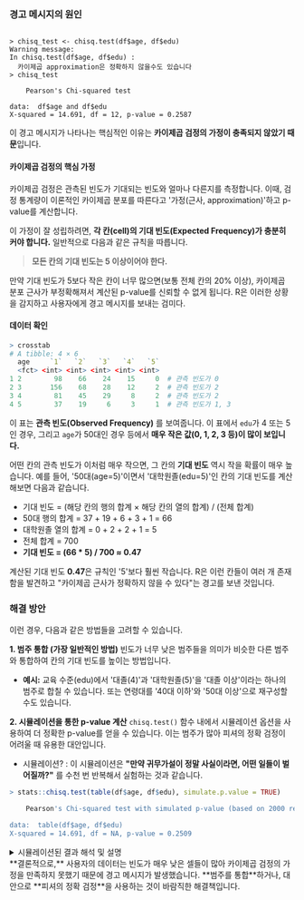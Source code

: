 ### 경고 메시지의 원인
    
``` 

> chisq_test <- chisq.test(df$age, df$edu)
Warning message:
In chisq.test(df$age, df$edu) :
  카이제곱 approximation은 정확하지 않을수도 있습니다
> chisq_test

	Pearson's Chi-squared test

data:  df$age and df$edu
X-squared = 14.691, df = 12, p-value = 0.2587
```

이 경고 메시지가 나타나는 핵심적인 이유는 **카이제곱 검정의 가정이 충족되지 않았기 때문**입니다.

#### 카이제곱 검정의 핵심 가정
카이제곱 검정은 관측된 빈도가 기대되는 빈도와 얼마나 다른지를 측정합니다. 이때, 검정 통계량이 이론적인 카이제곱 분포를 따른다고 '가정(근사, approximation)'하고 p-value를 계산합니다.

이 가정이 잘 성립하려면, **각 칸(cell)의 기대 빈도(Expected Frequency)가 충분히 커야 합니다.** 일반적으로 다음과 같은 규칙을 따릅니다.

> **모든 칸의 기대 빈도는 5 이상이어야 한다.**

만약 기대 빈도가 5보다 작은 칸이 너무 많으면(보통 전체 칸의 20% 이상), 카이제곱 분포 근사가 부정확해져서 계산된 p-value를 신뢰할 수 없게 됩니다. 
R은 이러한 상황을 감지하고 사용자에게 경고 메시지를 보내는 검미다.

#### 데이터 확인

```R
> crosstab
# A tibble: 4 × 6
  age     `1`   `2`   `3`   `4`   `5`
  <fct> <int> <int> <int> <int> <int>
1 2        98    66    24    15     0  # 관측 빈도가 0
2 3       156    68    28    12     2  # 관측 빈도가 2
3 4        81    45    29     8     2  # 관측 빈도가 2
4 5        37    19     6     3     1  # 관측 빈도가 1, 3
```

이 표는 **관측 빈도(Observed Frequency)** 를 보여줍니다. 이 표에서 `edu`가 4 또는 5인 경우, 그리고 `age`가 50대인 경우 등에서 **매우 작은 값(0, 1, 2, 3 등)이 많이 보입니다.**

어떤 칸의 관측 빈도가 이처럼 매우 작으면, 그 칸의 **기대 빈도** 역시 작을 확률이 매우 높습니다. 예를 들어, '50대(age=5)'이면서 '대학원졸(edu=5)'인 칸의 기대 빈도를 계산해보면 다음과 같습니다.

*   기대 빈도 = (해당 칸의 행의 합계 × 해당 칸의 열의 합계) / (전체 합계)
*   50대 행의 합계 = 37 + 19 + 6 + 3 + 1 = 66
*   대학원졸 열의 합계 = 0 + 2 + 2 + 1 = 5
*   전체 합계 = 700   
*   **기대 빈도 = (66 * 5) / 700 ≈ 0.47**

계산된 기대 빈도 **0.47**은 규칙인 '5'보다 훨씬 작습니다. R은 이런 칸들이 여러 개 존재함을 발견하고 "카이제곱 근사가 정확하지 않을 수 있다"는 경고를 보낸 것입니다.

### 해결 방안

이런 경우, 다음과 같은 방법들을 고려할 수 있습니다.

**1. 범주 통합 (가장 일반적인 방법)**
빈도가 너무 낮은 범주들을 의미가 비슷한 다른 범주와 통합하여 칸의 기대 빈도를 높이는 방법입니다.
*   **예시:** 교육 수준(edu)에서 '대졸(4)'과 '대학원졸(5)'을 '대졸 이상'이라는 하나의 범주로 합칠 수 있습니다. 또는 연령대를 '40대 이하'와 '50대 이상'으로 재구성할 수도 있습니다.

**2. 시뮬레이션을 통한 p-value 계산**
`chisq.test()` 함수 내에서 시뮬레이션 옵션을 사용하여 더 정확한 p-value를 얻을 수 있습니다. 이는 범주가 많아 피셔의 정확 검정이 어려울 때 유용한 대안입니다.   
* 시뮬레이션? : 이 시뮬레이션은 **"만약 귀무가설이 정말 사실이라면, 어떤 일들이 벌어질까?"** 를 수천 번 반복해서 실험하는 것과 같습니다.

```R
> stats::chisq.test(table(df$age, df$edu), simulate.p.value = TRUE)

	Pearson's Chi-squared test with simulated p-value (based on 2000 replicates)

data:  table(df$age, df$edu)
X-squared = 14.691, df = NA, p-value = 0.2509
```

<details>
<summary>시뮬레이션된 결과 해석 및 설명</summary>

``` R
> stats::chisq.test(table(df$age, df$edu), simulate.p.value = TRUE)

# [결과 해석]
#
# Pearson's Chi-squared test with simulated p-value (based on 2000 replicates)
# -> 피어슨 카이제곱 검정을 수행했지만, p-value는 시뮬레이션을 통해 얻었음을 의미합니다.
#    이는 앞서 본 경고 메시지(기대 빈도가 너무 작아 근사가 부정확함)에 대한 해결책입니다.
# -> (based on 2000 replicates): '연령과 교육수준이 독립'이라는 귀무가설 하에, 
#    컴퓨터가 현재 데이터와 동일한 구조를 가진 가상의 표를 2000번 생성하여 검정을 수행했다는 의미입니다.

# data:  table(df$age, df$edu)
# -> 검정에 사용된 데이터가 age와 edu 변수로 만든 교차표임을 명시합니다.

# X-squared = 14.691, df = NA, p-value = 0.2509
# -> X-squared: 검정 통계량으로, 실제 데이터의 관측값과 기대값의 차이를 나타냅니다. 이 값은 일반 카이제곱 검정과 동일합니다.
# -> df = NA: 자유도가 NA(Not Applicable)로 표시됩니다. 이는 p-value를 계산할 때 
#    이론적인 카이제곱 분포(자유도가 필요함)를 사용하지 않고, 시뮬레이션 결과를 사용했기 때문입니다.
# -> p-value = 0.2509: 이 검정의 핵심 결과입니다. 시뮬레이션으로 생성한 2000개의 가상 데이터 중,
#    우연히 지금의 검정 통계량(14.691)만큼 크거나 더 큰 값이 나올 확률이 약 25.09%라는 의미입니다.
#    이 값은 일반적인 유의수준 0.05보다 훨씬 큽니다.

### 시뮬레이션은 어떻게 동작하는가?
#1.  실제 데이터로 검정 통계량(X-squared = 14.691)을 계산합니다.
#2.  "연령과 교육수준은 관련이 없다(독립이다)"라는 귀무가설을 가정합니다.
#3.  이 가정 하에, 컴퓨터가 랜덤하게 데이터를 재배열하여 가상의 교차표를 만듭니다. (이 과정을 2000번 반복)
#4.  2000개의 가상 교차표 각각에 대해 검정 통계량(X-squared)을 계산합니다.
#5.  이 2000개의 가상 통계량 중에서, 실제 데이터의 통계량(14.691)보다 크거나 같은 값의 비율을 계산합니다. 이 비율이 바로 시뮬레이션 p-value(0.2509)가 됩니다.

# [최종 결론]
# p-value(0.2509)가 유의수준(0.05)보다 크므로, 귀무가설("연령대와 교육 수준은 관련이 없다")을 기각할 수 없습니다.
# 따라서 "이 데이터만으로는 연령대와 교육 수준 사이에 통계적으로 유의미한 관련성이 있다고 말할 수 없다"고 결론 내립니다.
# 이 결과는 기대 빈도 가정을 만족하지 못했던 이전의 검정보다 더 신뢰할 수 있습니다.
```


</details>
**결론적으로,** 사용자의 데이터는 빈도가 매우 낮은 셀들이 많아 카이제곱 검정의 가정을 만족하지 못했기 때문에 경고 메시지가 발생했습니다. **범주를 통합**하거나, 대안으로 **피셔의 정확 검정**을 사용하는 것이 바람직한 해결책입니다.
